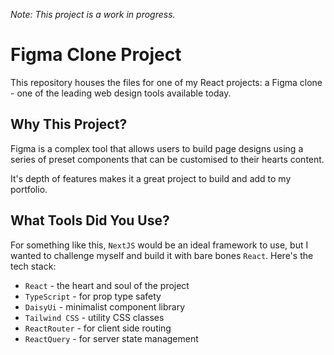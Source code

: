 _Note: This project is a work in progress._

# Figma Clone Project

This repository houses the files for one of my React projects: a Figma clone - one of the leading web design tools available today.

## Why This Project?

Figma is a complex tool that allows users to build page designs using a series of preset components that can be customised to their hearts content.

It's depth of features makes it a great project to build and add to my portfolio.

## What Tools Did You Use?

For something like this, `NextJS` would be an ideal framework to use, but I wanted to challenge myself and build it with bare bones `React`. Here's the tech stack:

- `React` - the heart and soul of the project
- `TypeScript` - for prop type safety
- `DaisyUi` - minimalist component library
- `Tailwind CSS` - utility CSS classes
- `ReactRouter` - for client side routing
- `ReactQuery` - for server state management
